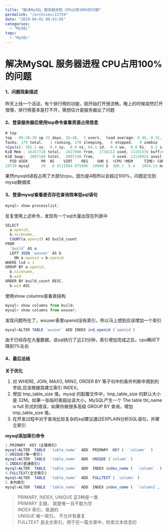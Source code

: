 ```yaml
---
title: "解决MySQL 服务器进程 CPU占用100%的问题"
permalink: "/archives/22754"
date: "2019-04-02 09:43:05"
categories: 
  - "MySQL"
tags: 
  - "MySQL"
---
```


# 解决MySQL 服务器进程 CPU占用100%的问题

#### 1、问题现象描述

昨天上线一个活动，有个排行榜的功能，刚开始打开很流畅，晚上的时候突然打开很慢，排行榜基本是打不开，猜想估计是服务器出了问题

#### 2、登录服务器后使用top命令查看资源占用信息

``` js 
# top
top - 09:38:39 up 31 days, 16:48,  2 users,  load average: 0.46, 0.31, 0.25
Tasks: 179 total,   1 running, 178 sleeping,   0 stopped,   0 zombie
%Cpu(s): 391.1 us,  0.4 sy,  0.0 ni, 84.1 id,  0.4 wa,  0.0 hi,  0.2 si,  0.0 st
KiB Mem : 16267728 total,  2427980 free,  2738212 used, 11101536 buff/cache
KiB Swap:  2097148 total,  2097148 free,        0 used. 13136924 avail Mem
  PID USER      PR  NI    VIRT    RES    SHR S  %CPU %MEM     TIME+ COMMAND
28739 mysql     20   0 4111084 875996  10908 S  380.1  5.4   1054:13 mysqld 
```

果然mysqld进程占用了大部分cpu，因为是4核所以会超过100%，问题定位到mysql数据库

#### 3、登录mysql查看是否存在查询效率低sql语句

``` js 
mysql> show processlist; 
```

反复使用上述命令，发现有一个sql大量出现在列表中

``` js 
SELECT
  a.openid,
  b.nickname,
  COUNT(a.openid) AS build_count
FROM
  `build` AS a
  LEFT JOIN `wxuser` AS b
    ON a.openid = b.openid
WHERE lid = 1
GROUP BY a.openid,
  b.nickname,
  b.wid
ORDER BY build_count DESC,
  b.wid ASC 
```

使用show columns查看表结构

``` js 
mysql> show columns from build;
mysql> show columns from wxuser; 
```

发现问题所在了，wxuser表里openid没有索引，所以马上想到应该增加一个索引

``` js 
mysql>ALTER TABLE `wxuser` ADD INDEX ind_openid (`openid`) 
```

由于已经存在大量数据，该sql执行了近23分钟，索引增加完成之后，cpu瞬间下降到1%左右

#### 4、最后总结

**关于优化**

1. 对 WHERE, JOIN, MAX(), MIN(), ORDER BY 等子句中的条件判断中用到的字段,应该根据其建立索引 INDEX。
2. 增加 tmp\_table\_size 值。mysql 的配置文件中，tmp\_table\_size 的默认大小是 32M。如果一张临时表超出该大小，MySQL产生一个 The table tbl\_name is full 形式的错误，如果你做很多高级 GROUP BY 查询，增加 tmp\_table\_size 值。
3. 在开发过程中对于查询比较复杂的sql建议通过EXPLAIN分析SQL语句，并建立索引

**mysql添加索引命令**

``` js 
1.PRIMARY  KEY（主键索引）
mysql>ALTER  TABLE  `table_name`  ADD  PRIMARY  KEY (  `column`  )
2.UNIQUE(唯一索引)
mysql>ALTER  TABLE  `table_name`  ADD  UNIQUE (`column` )
3.INDEX(普通索引)
mysql>ALTER  TABLE  `table_name`  ADD  INDEX index_name (  `column`  )
4.FULLTEXT(全文索引)
mysql>ALTER  TABLE  `table_name`  ADD  FULLTEXT ( `column` )
5.多列索引
mysql>ALTER  TABLE  `table_name`  ADD  INDEX index_name (  `column1`,  `column2`,  `column3`  ) 
```

> PRIMARY, INDEX, UNIQUE 这3种是一类  
> PRIMARY 主键。 就是唯一且不能为空  
> INDEX 索引，普通的  
> UNIQUE 唯一索引。 不允许有重复  
> FULLTEXT 是全文索引，用于在一篇文章中，检索文本信息的

